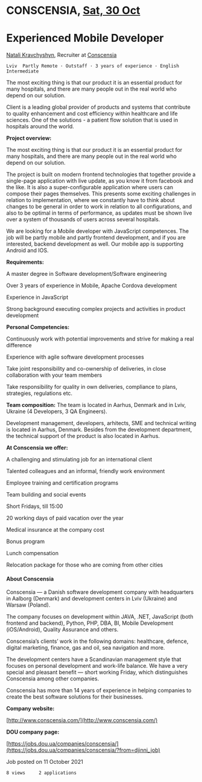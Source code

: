 # CONSCENSIA, [Sat, 30 Oct](day://2021.10.30)

# Experienced Mobile Developer

[Natali Kravchyshyn](https://djinni.co/r/5621-recruiter-at-conscensia/), Recruiter at [Conscensia](https://djinni.co/jobs/company-conscensia-bea68/)

`Lviv  Partly Remote · Outstaff · 3 years of experience · English Intermediate`

The most exciting thing is that our product it is an essential product for many hospitals, and there are many people out in the real world who depend on our solution.

Client is a leading global provider of products and systems that contribute to quality enhancement and cost efficiency within healthcare and life sciences. One of the solutions - a patient flow solution that is used in hospitals around the world.

**Project overview:**

The most exciting thing is that our product it is an essential product for many hospitals, and there are many people out in the real world who depend on our solution.

The project is built on modern frontend technologies that together provide a single-page application with live update, as you know it from facebook and the like. It is also a super-configurable application where users can compose their pages themselves. This presents some exciting challenges in relation to implementation, where we constantly have to think about changes to be general in order to work in relation to all configurations, and also to be optimal in terms of performance, as updates must be shown live over a system of thousands of users across several hospitals.

We are looking for a Mobile developer with JavaScript competences. The job will be partly mobile and partly frontend development, and if you are interested, backend development as well. Our mobile app is supporting Android and IOS.

**Requirements:**

A master degree in Software development/Software engineering

Over 3 years of experience in Mobile, Apache Cordova development

Experience in JavaScript

Strong background executing complex projects and activities in product development

**Personal Competencies:**

Continuously work with potential improvements and strive for making a real difference

Experience with agile software development processes

Take joint responsibility and co-ownership of deliveries, in close collaboration with your team members

Take responsibility for quality in own deliveries, compliance to plans, strategies, regulations etc.

**Team composition:** The team is located in Aarhus, Denmark and in Lviv, Ukraine (4 Developers, 3 QA Engineers).

Development management, developers, arhitects, SME and technical writing is located in Aarhus, Denmark. Besides from the development department, the technical support of the product is also located in Aarhus.

**At Conscensia we offer:**

A challenging and stimulating job for an international client

Talented colleagues and an informal, friendly work environment

Employee training and certification programs

Team building and social events

Short Fridays, till 15:00

20 working days of paid vacation over the year

Medical insurance at the company cost

Bonus program

Lunch compensation

Relocation package for those who are coming from other cities

#### About Conscensia

Conscensia — a Danish software development company with headquarters in Aalborg (Denmark) and development centers in Lviv (Ukraine) and Warsaw (Poland).

The company focuses on development within JAVA, .NET, JavaScript (both frontend and backend), Python, PHP, DBA, BI, Mobile Development (iOS/Android), Quality Assurance and others.

Conscensia’s clients’ work in the following domains: healthcare, defence, digital marketing, finance, gas and oil, sea navigation and more.

The development centers have a Scandinavian management style that focuses on personal development and work-life balance. We have a very special and pleasant benefit — short working Friday, which distinguishes Conscensia among other companies.

Conscensia has more than 14 years of experience in helping companies to create the best software solutions for their businesses.

**Company website:**

[http://www.conscensia.com/](http://www.conscensia.com/)

**DOU company page:**

[https://jobs.dou.ua/companies/conscensia/](https://jobs.dou.ua/companies/conscensia/?from=djinni_job)

Job posted on 11 October 2021

`8 views     2 applications`

